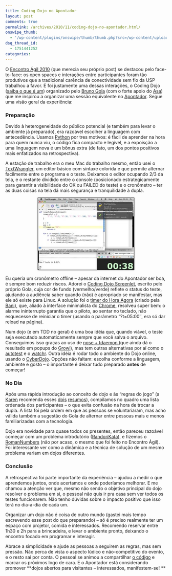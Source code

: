 ```yaml
---
title: Coding Dojo no Apontador
layout: post
comments: true
permalink: /archives/2010/11/coding-dojo-no-apontador.html/
onswipe_thumb:
  - '/wp-content/plugins/onswipe/thumb/thumb.php?src=/wp-content/uploads/2010/11/dojo_screenshot.jpg&amp;w=600&amp;h=800&amp;zc=1&amp;q=75&amp;f=0'
dsq_thread_id:
  - 1751441252
categories:
---
```

O [Encontro Ágil 2010][1] (que merecia seu próprio post) se destacou pelo face-to-face: os open spaces e interações entre participantes foram tão produtivos que a tradicional carência de conectividade sem fio da USP trabalhou a favor. E foi justamente uma dessas interações, o Coding Dojo ([saiba o que é um][2]) organizado pelo [Bruno Gola][3] (com o forte apoio do [Asa][4]) que me inspirou a organizar uma sessão equivalente no [Apontador][5]. Segue uma visão geral da experiência:

### Preparação

Devido à heterogeneidade do público potencial (e também para levar o ambiente já preparado), era razoável escolher a linguagem com antecedência. Usamos [Python][6] por tres motivos: é fácil de aprender na hora para quem nunca viu, o código fica compacto e legível, e a expoisção a uma linguagem nova é um bônus extra (de fato, um dos pontos positivos mais enfatizados na retrospectiva).

A estação de trabalho era o meu Mac do trabalho mesmo, então usei o [TextWrangler][7], um editor básico com sintaxe colorida e que permite alternar facilmente entre o programa e o teste. Deixamos o editor ocupando 2/3 da tela, e o restante dividido entre o console (posicionado estrategicamente para garantir a visibilidade do OK ou FAILED do teste) e o cronômetro &#8211; ter as duas coisas na tela dá mais segurança e tranquilidade à dupla.

<p style="text-align: center;">
  <a href="/wp-content/uploads/2010/11/dojo_screenshot.jpg"><img class="aligncenter size-medium wp-image-4846" style="border: 1px solid black;" title="Uma reprodução do jeitão da tela durante o Dojo no Apontador (clique para ampliar)" src="/wp-content/uploads/2010/11/dojo_screenshot-300x225.jpg" alt="Uma reprodução do jeitão da tela durante o Dojo no Apontador (clique para ampliar)" width="300" height="225" /></a>
</p>

Eu queria um cronômetro offline &#8211; apesar da internet do Apontador ser boa, é sempre bom reduzir riscos. Adorei o [Coding Dojo Screenlet][8], escrito pelo próprio Gola, cuja cor de fundo (vermelho/verde) reflete o status do teste, ajudando a audiência saber quando (não) é apropriado se manifestar, mas ele só existe para Linux. A solução foi o [timer do Hora Agora][9] (criado pela [Bani][10]), que, aliado à interface minimalista do [Chrome][11], resolveu super bem: o alarme ininterrupto garantia que o piloto, ao sentar no teclado, não esquecesse de reiniciar o timer (usando o parâmetro &#8220;?t=05:00&#8243;, era só dar reload na página).

Num dojo (e em TDD no geral) é uma boa idéia que, quando viável, o teste seja executado automaticamente sempre que você salva o arquivo. Conseguimos isso graças ao uso de [nose + tdaemon ][12](que ainda dá o resultado em popups do [Growl][13]), mas tem outras alternativas por aí como o [autotest][14] e o [watchr][15]. Outra idéia é rodar todo o ambiente do Dojo online, usando o [CyberDojo][16]. Opções não faltam: escolha conforme a linguagem, ambiente e gosto &#8211; o importante é deixar tudo preparado **antes** de começar!

### No Dia

Após uma rápida introdução ao conceito de dojo e às &#8220;regras do jogo&#8221; (a [Karen][17] recomenda esses [dois][18] [resumos][19]), compilamos no quadro uma lista ordenada dos participantes &#8211; o que evita confusão na hora de trocar a dupla. A lista foi pela ordem em que as pessoas se voluntariaram, mas acho válida também a sugestão do Gola de alternar entre pessoas mais e menos familiarizadas com a tecnologia.

Dojo era novidade para quase todos os presentes, então pareceu razoável começar com um problema introdutório ([RandoriKata][20]), e fizemos o [RomanNumbers][21] (não por acaso, o mesmo que foi feito no Encontro Ágil). Foi interessante ver como a dinâmica e a técnica de solução de um mesmo problema variam em dojos diferentes.

### Conclusão

A retrospectiva foi parte importante da experiência &#8211; ajudou a medir o que aprendemos juntos, onde acertamos e onde poderíamos melhorar. E me chamou a atenção ver que, mesmo não sendo o objetivo principal do dojo resolver o problema em si, o pessoal não quis ir pra casa sem ver todos os testes funcionarem. Não tenho dúvidas sobre o impacto positivo que isso terá no dia-a-dia de cada um.

Organizar um dojo não é coisa de outro mundo (gastei mais tempo escrevendo esse post do que preparando) &#8211; só é preciso realmente ter um espaço com projetor, comida e interessados. Recomendo reservar entre 1h30 e 2h para a brincadeira, e levar o ambiente pronto, deixando o encontro focado em programar e interagir.

Abrace a simplicidade e ajude as pessoas a seguirem as regras, mas sem pressão. Não perca de vista o aspecto lúdico e não-competitivo do evento, e o resto sai por conta. O pessoal se animou a compartilhar [o código][22] e marcar os próximos logo de cara. E o Apontador está considerando promover **dojos abertos para visitantes &#8211; interessados, manifestem-se!
**

 [1]: http://www.encontroagil.com.br/2010/principal/home.html
 [2]: http://pet.inf.ufsc.br/dojo/o-que-eh-dojo/
 [3]: http://www.brunogola.com.br/
 [4]: http://www.facebook.com/#!/profile.php?id=710318510
 [5]: http://www.apontador.com.br/institucional/pt/index.php
 [6]: http://www.python.org/
 [7]: http://www.barebones.com/products/textwrangler/
 [8]: http://screenlets.org/index.php/CodingDojoScreenlet
 [9]: http://www.horaagora.com/timer
 [10]: http://baniverso.com/
 [11]: http://www.google.com/chrome
 [12]: http://isnomore.net/2010/08/01/automated-python-testing-nose-and-tdaemon/
 [13]: http://growl.info/about.php
 [14]: http://ph7spot.com/musings/getting-started-with-autotest
 [15]: http://www.rubyinside.com/watchr-generic-autotest-alternativ-2511.html
 [16]: http://www.cyber-dojo.com/
 [17]: http://www.apontador.com.br/profile/index/2201721751.html
 [18]: http://apoie.org/Dojo.htm
 [19]: http://www.slideshare.net/frevoonrails/dojo-20100127
 [20]: http://codingdojo.org/cgi-bin/wiki.pl?RandoriKata
 [21]: http://codingdojo.org/cgi-bin/wiki.pl?KataRomanNumerals
 [22]: https://github.com/zamlutti/Dojo-Apontador
